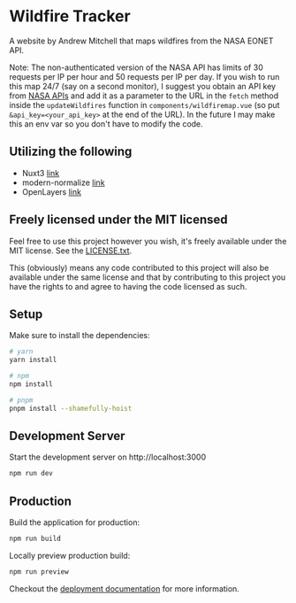 # Wildfire Tracker

A website by Andrew Mitchell that maps wildfires from the NASA EONET API.

Note: The non-authenticated version of the NASA API has limits of 30 requests per IP per hour and 50 requests per IP per day. If you wish to run this map 24/7 (say on a second monitor), I suggest you obtain an API key from [NASA APIs](https://api.nasa.gov/) and add it as a parameter to the URL in the `fetch` method inside the `updateWildfires` function in `components/wildfiremap.vue` (so put `&api_key=<your_api_key>` at the end of the URL). In the future I may make this an env var so you don't have to modify the code.

## Utilizing the following

- Nuxt3 [link](https://v3.nuxtjs.org)
- modern-normalize [link](https://github.com/sindresorhus/modern-normalize)
- OpenLayers [link](https://openlayers.org/)

## Freely licensed under the MIT licensed

Feel free to use this project however you wish, it's freely available under the MIT license.
See the [LICENSE.txt](LICENSE.txt).

This (obviously) means any code contributed to this project will also be available under the same license and that by contributing to this project you have the rights to and agree to having the code licensed as such.

## Setup

Make sure to install the dependencies:

```bash
# yarn
yarn install

# npm
npm install

# pnpm
pnpm install --shamefully-hoist
```

## Development Server

Start the development server on http://localhost:3000

```bash
npm run dev
```

## Production

Build the application for production:

```bash
npm run build
```

Locally preview production build:

```bash
npm run preview
```

Checkout the [deployment documentation](https://v3.nuxtjs.org/docs/deployment) for more information.
